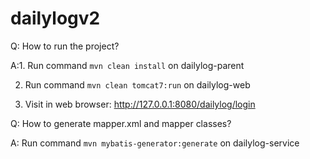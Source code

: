 dailylogv2
==========

Q: How to run the project?

A:1. Run command `mvn clean install` on dailylog-parent

2. Run command `mvn clean tomcat7:run` on dailylog-web

3. Visit in web browser: http://127.0.0.1:8080/dailylog/login


Q: How to generate mapper.xml and mapper classes?

A: Run command `mvn mybatis-generator:generate` on dailylog-service
